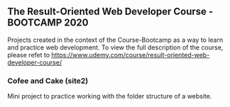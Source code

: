 ## The Result-Oriented Web Developer Course - BOOTCAMP 2020 

Projects created in the context of the Course-Bootcamp as a way to learn and practice web development. To view the full description of the course, please refet to https://www.udemy.com/course/result-oriented-web-developer-course/

### Cofee and Cake (site2)

Mini project to practice working with the folder structure of a website.
